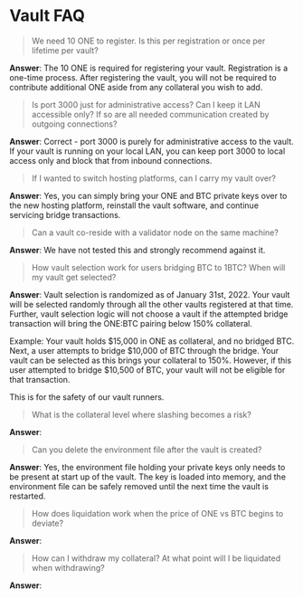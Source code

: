 # Vault FAQ

> We need 10 ONE to register. Is this per registration or once per lifetime per vault?

**Answer**: The 10 ONE is required for registering your vault. Registration is a one-time process. After registering the vault, you will not be required to contribute additional ONE aside from any collateral you wish to add.

> Is port 3000 just for administrative access? Can I keep it LAN accessible only? If so are all needed communication created by outgoing connections?

**Answer**: Correct - port 3000 is purely for administrative access to the vault. If your vault is running on your local LAN, you can keep port 3000 to local access only and block that from inbound connections.

> If I wanted to switch hosting platforms, can I carry my vault over?

**Answer**: Yes, you can simply bring your ONE and BTC private keys over to the new hosting platform, reinstall the vault software, and continue servicing bridge transactions.

> Can a vault co-reside with a validator node on the same machine?

**Answer**: We have not tested this and strongly recommend against it.

> How vault selection work for users bridging BTC to 1BTC? When will my vault get selected?

**Answer**: Vault selection is randomized as of January 31st, 2022. Your vault will be selected randomly through all the other vaults registered at that time. Further, vault selection logic will not choose a vault if the attempted bridge transaction will bring the ONE:BTC pairing below 150% collateral.

Example: Your vault holds $15,000 in ONE as collateral, and no bridged BTC. Next, a user attempts to bridge $10,000 of BTC through the bridge. Your vault can be selected as this brings your collateral to 150%. However, if this user attempted to bridge $10,500 of BTC, your vault will not be eligible for that transaction.

This is for the safety of our vault runners.

> What is the collateral level where slashing becomes a risk?

**Answer**:&#x20;



> Can you delete the environment file after the vault is created?

**Answer**: Yes, the environment file holding your private keys only needs to be present at start up of the vault. The key is loaded into memory, and the environment file can be safely removed until the next time the vault is restarted.

> How does liquidation work when the price of ONE vs BTC begins to deviate?

**Answer**:



> How can I withdraw my collateral? At what point will I be liquidated when withdrawing?

**Answer**:
